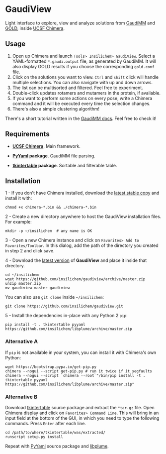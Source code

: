 # GaudiView #

Light interface to explore, view and analyze solutions from [GaudiMM](https://github.com/insilichem/gaudi) and [GOLD](https://www.ccdc.cam.ac.uk/solutions/csd-discovery/components/gold/), inside [UCSF Chimera](http://www.cgl.ucsf.edu/chimera).

## Usage

1. Open up Chimera and launch `Tools> InsiliChem> GaudiView`. Select a YAML-formatted `*.gaudi.output` file, as generated by GaudiMM. It will also display GOLD results if you choose the corresponding `gold.conf` file.
2. Click on the solutions you want to view. `Ctrl` and `shift` click will handle multiple selections. You can also navigate with up and down arrows.
3. The list can be multisorted and filtered. Feel free to experiment.
4. Double-click updates rotamers and mutamers in the protein, if available.
5. If you want to perform some actions on every pose, write a Chimera command and it will be executed every time the selection changes.
6. There's also a simple clustering algorithm!

There's a short tutorial written in the [GaudiMM docs](http://gaudi.readthedocs.io/en/latest/tutorial-visualization.html). Feel free to check it!

## Requirements

* **[UCSF Chimera](http://www.cgl.ucsf.edu/chimera/download.html)**. Main framework.

* **[PyYaml](https://pypi.python.org/pypi/PyYAML) package**. GaudiMM file parsing.

* **[tkintertable](https://pypi.python.org/pypi/tkintertable) package**. Sortable and filterable table.

## Installation

1 - If you don't have Chimera installed, download the [latest stable copy](http://www.cgl.ucsf.edu/chimera/download.html) and install it with:

    chmod +x chimera-*.bin && ./chimera-*.bin

2 - Create a new directory anywhere to host the GaudiView installation files. For example:

    mkdir -p ~/insilichem  # any name is OK

3 - Open a new Chimera instance and click on `Favorites> Add to Favorites/Toolbar`. In this dialog, add the path of the directory you created in step 2 and click save.

4 - Download the [latest version](https://github.com/insilichem/gaudiview/archive/master.zip) of **GaudiView** and place it inside that directory.

    cd ~/insilichem
    wget https://github.com/insilichem/gaudiview/archive/master.zip
    unzip master.zip
    mv gaudiview-master gaudiview

You can also use `git clone` inside `~/insilichem`:

    git clone https://github.com/insilichem/gaudiview.git

5 - Install the dependencies in-place with any Python 2 `pip`:

    pip install -t . tkintertable pyyaml https://github.com/insilichem/libplume/archive/master.zip


### Alternative A

If `pip` is not available in your system, you can install it with Chimera's own Python:

    wget https://bootstrap.pypa.io/get-pip.py
    chimera --nogui --script get-pip.py # run it twice if it segfaults
    chimera --nogui --script `chimera --root`"/bin/pip install -t . tkintertable pyyaml https://github.com/insilichem/libplume/archive/master.zip"

### Alternative B

Download [tkintertable](https://pypi.python.org/pypi/tkintertable) source package and extract the `*tar.gz` file. Open Chimera display and click on `Favorites> Command Line`. This will bring in an input field at the bottom of the GUI, in which you need to type the following commands. Press `Enter` after each line.

    cd /path/to/where/tkintertable/was/extracted/
    runscript setup.py install

Repeat with [PyYaml](https://pypi.python.org/pypi/PyYAML) source package and [libplume](https://github.com/insilichem/libplume/archive/master.zip).
